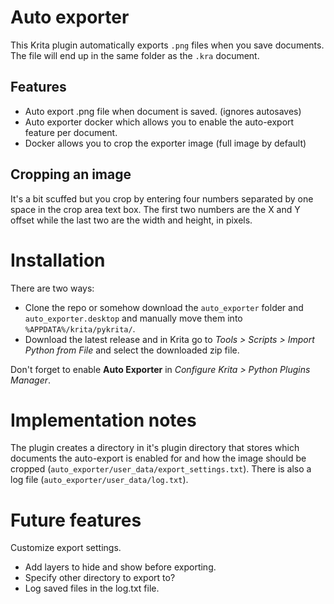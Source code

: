 # Auto exporter
This Krita plugin automatically exports `.png` files when you save documents. The file will end up in the same folder as the `.kra` document.

## Features
- Auto export .png file when document is saved. (ignores autosaves)
- Auto exporter docker which allows you to enable the auto-export feature per document.
- Docker allows you to crop the exporter image (full image by default)

## Cropping an image
It's a bit scuffed but you crop by entering four numbers separated by one space in the crop area text box. The first two numbers are the X and Y offset while the last two are the width and height, in pixels.

# Installation
There are two ways:
- Clone the repo or somehow download the `auto_exporter` folder and `auto_exporter.desktop` and manually move them into `%APPDATA%/krita/pykrita/`.
- Download the latest release and in Krita go to *Tools > Scripts > Import Python from File* and select the downloaded zip file.

Don't forget to enable **Auto Exporter** in *Configure Krita > Python Plugins Manager*.

# Implementation notes
The plugin creates a directory in it's plugin directory that stores which documents the auto-export is enabled for and how the image should be cropped (`auto_exporter/user_data/export_settings.txt`). There is also a log file (`auto_exporter/user_data/log.txt`).

# Future features
Customize export settings.
- Add layers to hide and show before exporting.
- Specify other directory to export to?
- Log saved files in the log.txt file.
